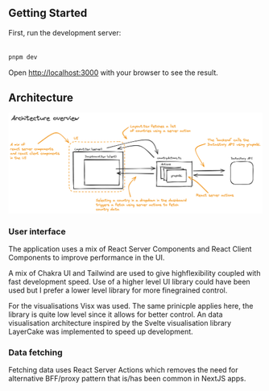 ## Getting Started

First, run the development server:

```bash

pnpm dev

```

Open [http://localhost:3000](http://localhost:3000) with your browser to see the result.

## Architecture

![Architectural overview](documentation/architecture.png)

### User interface

The application uses a mix of React Server Components and React Client Components to improve performance in the UI.

A mix of Chakra UI and Tailwind are used to give highflexibility coupled with fast development speed. Use of a higher level UI library could have been used but I prefer a lower level library for more finegrained control.

For the visualisations Visx was used. The same prinicple applies here, the library is quite low level since it allows for better control. An data visualisation architecture inspired by the Svelte visualisation library LayerCake was implemented to speed up development.

### Data fetching

Fetching data uses React Server Actions which removes the need for alternative BFF/proxy pattern that is/has been common in NextJS apps.
